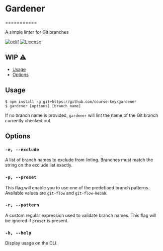 # Gardener
===========

A simple linter for Git branches

[![oclif](https://img.shields.io/badge/cli-oclif-brightgreen.svg)](https://oclif.io)
[![License](https://img.shields.io/npm/l/@ck/blinter.svg)](https://github.com/course-key/gardener/blob/master/package.json)

## WIP :warning:

<!-- toc -->
* [Usage](#usage)
* [Options](#options)
<!-- tocstop -->
## Usage
<!-- usage -->
```sh-session
$ npm install -g git+https://github.com/course-key/gardener
$ gardener [options] [branch_name]
```
If no branch name is provided, `gardener` will lint the name of the Git branch currently checked out.
<!-- usagestop -->
## Options
<!-- options -->
### `-e, --exclude`
A list of branch names to exclude from linting. Branches must match the string on the exclude list exactly.

### `-p, --preset`
This flag will enable you to use one of the predefined branch patterns. Available values are `git-flow` and `git-flow-kebab`.

### `-r, --pattern`
A custom regular expression used to validate branch names. This flag will be ignored if `preset` is present.

### `-h, --help`
Display usage on the CLI.

<!-- optionsstop -->
